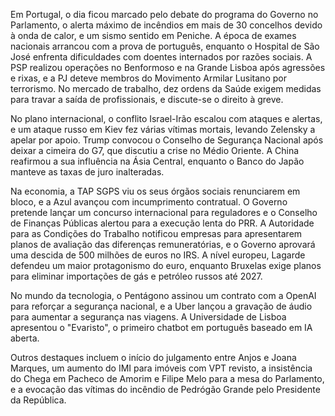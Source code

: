 Em Portugal, o dia ficou marcado pelo debate do programa do Governo no Parlamento, o alerta máximo de incêndios em mais de 30 concelhos devido à onda de calor, e um sismo sentido em Peniche. A época de exames nacionais arrancou com a prova de português, enquanto o Hospital de São José enfrenta dificuldades com doentes internados por razões sociais. A PSP realizou operações no Benformoso e na Grande Lisboa após agressões e rixas, e a PJ deteve membros do Movimento Armilar Lusitano por terrorismo. No mercado de trabalho, dez ordens da Saúde exigem medidas para travar a saída de profissionais, e discute-se o direito à greve.

No plano internacional, o conflito Israel-Irão escalou com ataques e alertas, e um ataque russo em Kiev fez várias vítimas mortais, levando Zelensky a apelar por apoio. Trump convocou o Conselho de Segurança Nacional após deixar a cimeira do G7, que discutiu a crise no Médio Oriente. A China reafirmou a sua influência na Ásia Central, enquanto o Banco do Japão manteve as taxas de juro inalteradas.

Na economia, a TAP SGPS viu os seus órgãos sociais renunciarem em bloco, e a Azul avançou com incumprimento contratual. O Governo pretende lançar um concurso internacional para reguladores e o Conselho de Finanças Públicas alertou para a execução lenta do PRR. A Autoridade para as Condições do Trabalho notificou empresas para apresentarem planos de avaliação das diferenças remuneratórias, e o Governo aprovará uma descida de 500 milhões de euros no IRS. A nível europeu, Lagarde defendeu um maior protagonismo do euro, enquanto Bruxelas exige planos para eliminar importações de gás e petróleo russos até 2027.

No mundo da tecnologia, o Pentágono assinou um contrato com a OpenAI para reforçar a segurança nacional, e a Uber lançou a gravação de áudio para aumentar a segurança nas viagens. A Universidade de Lisboa apresentou o "Evaristo", o primeiro chatbot em português baseado em IA aberta.

Outros destaques incluem o início do julgamento entre Anjos e Joana Marques, um aumento do IMI para imóveis com VPT revisto, a insistência do Chega em Pacheco de Amorim e Filipe Melo para a mesa do Parlamento, e a evocação das vítimas do incêndio de Pedrógão Grande pelo Presidente da República.